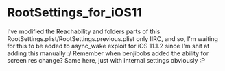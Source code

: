 # RootSettings_for_iOS11

I've modified the Reachability and folders parts of this RootSettings.plist/RootSettings.previous.plist only IIRC, and so, I'm waiting for this to be added to async_wake exploit for iOS 11.1.2 since I'm shit at adding this manually :/ Remember when benjibobs added the ability for screen res change? Same here, just with internal settings obviously :P
